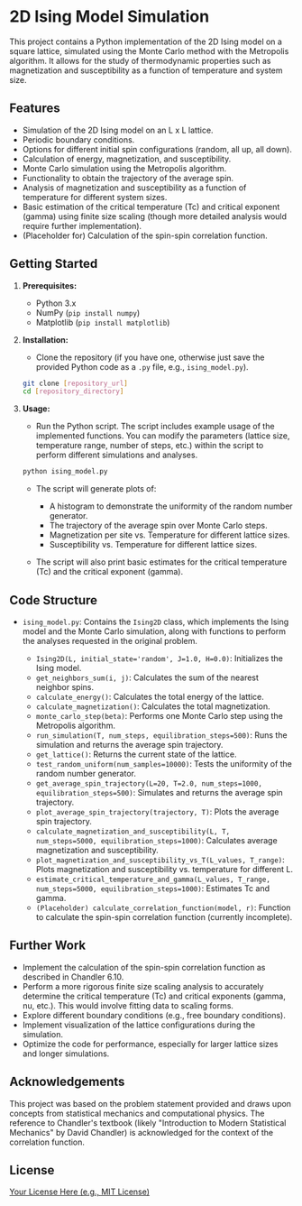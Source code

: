 # 2D Ising Model Simulation

This project contains a Python implementation of the 2D Ising model on a square lattice, simulated using the Monte Carlo method with the Metropolis algorithm. It allows for the study of thermodynamic properties such as magnetization and susceptibility as a function of temperature and system size.

## Features

* Simulation of the 2D Ising model on an L x L lattice.
* Periodic boundary conditions.
* Options for different initial spin configurations (random, all up, all down).
* Calculation of energy, magnetization, and susceptibility.
* Monte Carlo simulation using the Metropolis algorithm.
* Functionality to obtain the trajectory of the average spin.
* Analysis of magnetization and susceptibility as a function of temperature for different system sizes.
* Basic estimation of the critical temperature (Tc) and critical exponent (gamma) using finite size scaling (though more detailed analysis would require further implementation).
* (Placeholder for) Calculation of the spin-spin correlation function.

## Getting Started

1.  **Prerequisites:**
    * Python 3.x
    * NumPy (`pip install numpy`)
    * Matplotlib (`pip install matplotlib`)

2.  **Installation:**
    * Clone the repository (if you have one, otherwise just save the provided Python code as a `.py` file, e.g., `ising_model.py`).
    ```bash
    git clone [repository_url]
    cd [repository_directory]
    ```

3.  **Usage:**
    * Run the Python script. The script includes example usage of the implemented functions. You can modify the parameters (lattice size, temperature range, number of steps, etc.) within the script to perform different simulations and analyses.

    ```bash
    python ising_model.py
    ```

    * The script will generate plots of:
        * A histogram to demonstrate the uniformity of the random number generator.
        * The trajectory of the average spin over Monte Carlo steps.
        * Magnetization per site vs. Temperature for different lattice sizes.
        * Susceptibility vs. Temperature for different lattice sizes.

    * The script will also print basic estimates for the critical temperature (Tc) and the critical exponent (gamma).

## Code Structure

* `ising_model.py`: Contains the `Ising2D` class, which implements the Ising model and the Monte Carlo simulation, along with functions to perform the analyses requested in the original problem.

    * `Ising2D(L, initial_state='random', J=1.0, H=0.0)`: Initializes the Ising model.
    * `get_neighbors_sum(i, j)`: Calculates the sum of the nearest neighbor spins.
    * `calculate_energy()`: Calculates the total energy of the lattice.
    * `calculate_magnetization()`: Calculates the total magnetization.
    * `monte_carlo_step(beta)`: Performs one Monte Carlo step using the Metropolis algorithm.
    * `run_simulation(T, num_steps, equilibration_steps=500)`: Runs the simulation and returns the average spin trajectory.
    * `get_lattice()`: Returns the current state of the lattice.
    * `test_random_uniform(num_samples=10000)`: Tests the uniformity of the random number generator.
    * `get_average_spin_trajectory(L=20, T=2.0, num_steps=1000, equilibration_steps=500)`: Simulates and returns the average spin trajectory.
    * `plot_average_spin_trajectory(trajectory, T)`: Plots the average spin trajectory.
    * `calculate_magnetization_and_susceptibility(L, T, num_steps=5000, equilibration_steps=1000)`: Calculates average magnetization and susceptibility.
    * `plot_magnetization_and_susceptibility_vs_T(L_values, T_range)`: Plots magnetization and susceptibility vs. temperature for different L.
    * `estimate_critical_temperature_and_gamma(L_values, T_range, num_steps=5000, equilibration_steps=1000)`: Estimates Tc and gamma.
    * `(Placeholder) calculate_correlation_function(model, r)`: Function to calculate the spin-spin correlation function (currently incomplete).

## Further Work

* Implement the calculation of the spin-spin correlation function as described in Chandler 6.10.
* Perform a more rigorous finite size scaling analysis to accurately determine the critical temperature (Tc) and critical exponents (gamma, nu, etc.). This would involve fitting data to scaling forms.
* Explore different boundary conditions (e.g., free boundary conditions).
* Implement visualization of the lattice configurations during the simulation.
* Optimize the code for performance, especially for larger lattice sizes and longer simulations.

## Acknowledgements

This project was based on the problem statement provided and draws upon concepts from statistical mechanics and computational physics. The reference to Chandler's textbook (likely "Introduction to Modern Statistical Mechanics" by David Chandler) is acknowledged for the context of the correlation function.

## License

[Your License Here (e.g., MIT License)](LICENSE)
